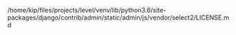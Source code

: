 /home/kip/files/projects/level/venv/lib/python3.6/site-packages/django/contrib/admin/static/admin/js/vendor/select2/LICENSE.md